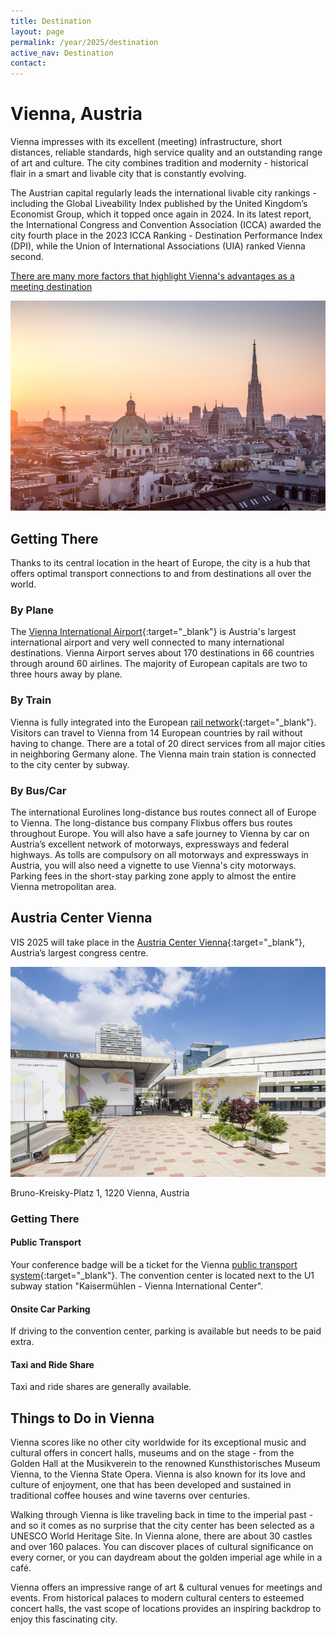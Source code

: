 ```yaml
---
title: Destination
layout: page
permalink: /year/2025/destination
active_nav: Destination
contact: 
---
```


# Vienna, Austria

Vienna impresses with its excellent (meeting) infrastructure, short distances, reliable standards, high service quality and an outstanding range of art and culture. The city combines tradition and modernity - historical flair in a smart and livable city that is constantly evolving.

The Austrian capital regularly leads the international livable city rankings - including the Global Liveability Index published by the United Kingdom’s Economist Group, which it topped once again in 2024. In its latest report, the International Congress and Convention Association (ICCA) awarded the city fourth place in the 2023 ICCA Ranking - Destination Performance Index (DPI), while the Union of International Associations (UIA) ranked Vienna second.  

[There are many more factors that highlight Vienna's advantages as a meeting destination](https://meeting.vienna.info/en/why-vienna/good-reasons-for-vienna)

<p>
  <img src="assets/venue-and-travel/vienna.png" />
</p>

## Getting There

Thanks to its central location in the heart of Europe, the city is a hub that offers optimal transport connections to and from destinations all over the world.

### By Plane

The [Vienna International Airport](https://www.viennaairport.com/en/passengers){:target="_blank"} is Austria's largest international airport and very well connected to many international destinations. Vienna Airport serves about 170 destinations in 66 countries through around 60 airlines. The majority of European capitals are two to three hours away by plane.

### By Train

Vienna is fully integrated into the European [rail network](https://www.oebb.at/en/){:target="_blank"}. Visitors can travel to Vienna from 14 European countries by rail without having to change. There are a total of 20 direct services from all major cities in neighboring Germany alone. The Vienna main train station is connected to the city center by subway.

### By Bus/Car

The international Eurolines long-distance bus routes connect all of Europe to Vienna. The long-distance bus company Flixbus offers bus routes throughout Europe. You will also have a safe journey to Vienna by car on Austria’s excellent network of motorways, expressways and federal highways. As tolls are compulsory on all motorways and expressways in Austria, you will also need a vignette to use Vienna's city motorways. Parking fees in the short-stay parking zone apply to almost the entire Vienna metropolitan area.


## Austria Center Vienna

VIS 2025 will take place in the [Austria Center Vienna](https://www.acv.at/en){:target="_blank"}, Austria’s largest congress centre.

<p>
  <img src="assets/venue-and-travel/austria-center-vienna.png" />
</p>

Bruno-Kreisky-Platz 1, 1220 Vienna, Austria

### Getting There

#### Public Transport

Your conference badge will be a ticket for the Vienna [public transport system](https://www.wienerlinien.at/web/wl-en){:target="_blank"}. The convention center is located next to the U1 subway station "Kaisermühlen - Vienna International Center".

#### Onsite Car Parking

If driving to the convention center, parking is available but needs to be paid extra.

#### Taxi and Ride Share

Taxi and ride shares are generally available.


## Things to Do in Vienna

Vienna scores like no other city worldwide for its exceptional music and cultural offers in concert halls, museums and on the stage - from the Golden Hall at the Musikverein to the renowned Kunsthistorisches Museum Vienna, to the Vienna State Opera. Vienna is also known for its love and culture of enjoyment, one that has been developed and sustained in traditional coffee houses and wine taverns over centuries.

Walking through Vienna is like traveling back in time to the imperial past - and so it comes as no surprise that the city center has been selected as a UNESCO World Heritage Site. In Vienna alone, there are about 30 castles and over 160 palaces. You can discover places of cultural significance on every corner, or you can daydream about the golden imperial age while in a café.

Vienna offers an impressive range of art & cultural venues for meetings and events. From historical palaces to modern cultural centers to esteemed concert halls, the vast scope of locations provides an inspiring backdrop to enjoy this fascinating city.
